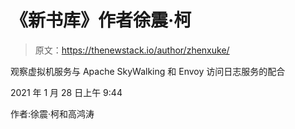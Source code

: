 # 《新书库》作者徐震·柯

> 原文：<https://thenewstack.io/author/zhenxuke/>

观察虚拟机服务与 Apache SkyWalking 和 Envoy 访问日志服务的配合

2021 年 1 月 28 日上午 9:44

作者:徐震·柯和高鸿涛